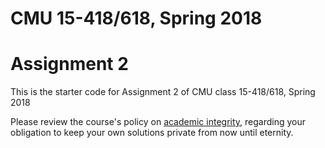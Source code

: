 # CMU 15-418/618, Spring 2018

# Assignment 2

This is the starter code for Assignment 2 of CMU class 15-418/618, Spring 2018

Please review the course's policy on [academic
integrity](http://www.cs.cmu.edu/~418/academicintegrity.html),
regarding your obligation to keep your own solutions private from now
until eternity.





